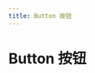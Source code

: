 ```yaml
---
title: Button 按钮
---
```


# Button 按钮

<ClientOnly>
  <button-demo></button-demo>
</ClientOnly>

<button-attributes>
</button-attributes>
